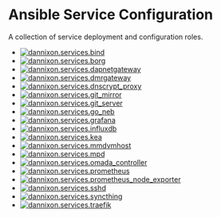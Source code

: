 # Ansible Service Configuration

A collection of service deployment and configuration roles.

- [![dannixon.services.bind](https://github.com/DanNixon/ansible-services/actions/workflows/bind.yml/badge.svg?branch=main)](https://github.com/DanNixon/ansible-services/actions/workflows/bind.yml)
- [![dannixon.services.borg](https://github.com/DanNixon/ansible-services/actions/workflows/borg.yml/badge.svg?branch=main)](https://github.com/DanNixon/ansible-services/actions/workflows/borg.yml)
- [![dannixon.services.dapnetgateway](https://github.com/DanNixon/ansible-services/actions/workflows/dapnetgateway.yml/badge.svg?branch=main)](https://github.com/DanNixon/ansible-services/actions/workflows/dapnetgateway.yml)
- [![dannixon.services.dmrgateway](https://github.com/DanNixon/ansible-services/actions/workflows/dmrgateway.yml/badge.svg?branch=main)](https://github.com/DanNixon/ansible-services/actions/workflows/dmrgateway.yml)
- [![dannixon.services.dnscrypt_proxy](https://github.com/DanNixon/ansible-services/actions/workflows/dnscrypt_proxy.yml/badge.svg?branch=main)](https://github.com/DanNixon/ansible-services/actions/workflows/dnscrypt_proxy.yml)
- [![dannixon.services.git_mirror](https://github.com/DanNixon/ansible-services/actions/workflows/git_mirror.yml/badge.svg?branch=main)](https://github.com/DanNixon/ansible-services/actions/workflows/git_mirror.yml)
- [![dannixon.services.git_server](https://github.com/DanNixon/ansible-services/actions/workflows/git_server.yml/badge.svg?branch=main)](https://github.com/DanNixon/ansible-services/actions/workflows/git_server.yml)
- [![dannixon.services.go_neb](https://github.com/DanNixon/ansible-services/actions/workflows/go_neb.yml/badge.svg?branch=main)](https://github.com/DanNixon/ansible-services/actions/workflows/go_neb.yml)
- [![dannixon.services.grafana](https://github.com/DanNixon/ansible-services/actions/workflows/grafana.yml/badge.svg?branch=main)](https://github.com/DanNixon/ansible-services/actions/workflows/grafana.yml)
- [![dannixon.services.influxdb](https://github.com/DanNixon/ansible-services/actions/workflows/influxdb.yml/badge.svg?branch=main)](https://github.com/DanNixon/ansible-services/actions/workflows/influxdb.yml)
- [![dannixon.services.kea](https://github.com/DanNixon/ansible-services/actions/workflows/kea.yml/badge.svg?branch=main)](https://github.com/DanNixon/ansible-services/actions/workflows/kea.yml)
- [![dannixon.services.mmdvmhost](https://github.com/DanNixon/ansible-services/actions/workflows/mmdvmhost.yml/badge.svg?branch=main)](https://github.com/DanNixon/ansible-services/actions/workflows/mmdvmhost.yml)
- [![dannixon.services.mpd](https://github.com/DanNixon/ansible-services/actions/workflows/mpd.yml/badge.svg?branch=main)](https://github.com/DanNixon/ansible-services/actions/workflows/mpd.yml)
- [![dannixon.services.omada_controller](https://github.com/DanNixon/ansible-services/actions/workflows/omada_controller.yml/badge.svg?branch=main)](https://github.com/DanNixon/ansible-services/actions/workflows/omada_controller.yml)
- [![dannixon.services.prometheus](https://github.com/DanNixon/ansible-services/actions/workflows/prometheus.yml/badge.svg?branch=main)](https://github.com/DanNixon/ansible-services/actions/workflows/prometheus.yml)
- [![dannixon.services.prometheus_node_exporter](https://github.com/DanNixon/ansible-services/actions/workflows/prometheus_node_exporter.yml/badge.svg?branch=main)](https://github.com/DanNixon/ansible-services/actions/workflows/prometheus_node_exporter.yml)
- [![dannixon.services.sshd](https://github.com/DanNixon/ansible-services/actions/workflows/sshd.yml/badge.svg?branch=main)](https://github.com/DanNixon/ansible-services/actions/workflows/sshd.yml)
- [![dannixon.services.syncthing](https://github.com/DanNixon/ansible-services/actions/workflows/syncthing.yml/badge.svg?branch=main)](https://github.com/DanNixon/ansible-services/actions/workflows/syncthing.yml)
- [![dannixon.services.traefik](https://github.com/DanNixon/ansible-services/actions/workflows/traefik.yml/badge.svg?branch=main)](https://github.com/DanNixon/ansible-services/actions/workflows/traefik.yml)
